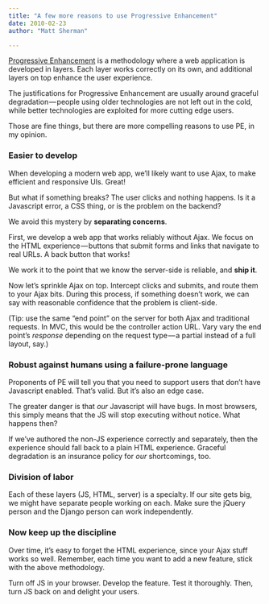 ```yaml
---
title: "A few more reasons to use Progressive Enhancement"
date: 2010-02-23
author: "Matt Sherman"

---
```


[Progressive Enhancement](http://www.alistapart.com/articles/understandingprogressiveenhancement) is a methodology where a web application is developed in layers. Each layer works correctly on its own, and additional layers on top enhance the user experience.

The justifications for Progressive Enhancement are usually around graceful degradation — people using older technologies are not left out in the cold, while better technologies are exploited for more cutting edge users.

Those are fine things, but there are more compelling reasons to use PE, in my opinion.

### **Easier to develop**

When developing a modern web app, we’ll likely want to use Ajax, to make efficient and responsive UIs. Great!

But what if something breaks? The user clicks and nothing happens. Is it a Javascript error, a CSS thing, or is the problem on the backend?

We avoid this mystery by **separating concerns**.

First, we develop a web app that works reliably without Ajax. We focus on the HTML experience — buttons that submit forms and links that navigate to real URLs. A back button that works!

We work it to the point that we know the server-side is reliable, and **ship it**.

Now let’s sprinkle Ajax on top. Intercept clicks and submits, and route them to your Ajax bits. During this process, if something doesn’t work, we can say with reasonable confidence that the problem is client-side.

(Tip: use the same “end point” on the server for both Ajax and traditional requests. In MVC, this would be the controller action URL. Vary vary the end point’s _response_ depending on the request type — a partial instead of a full layout, say.)

### **Robust against humans using a failure-prone language**

Proponents of PE will tell you that you need to support users that don’t have Javascript enabled. That’s valid. But it’s also an edge case.

The greater danger is that _our_ Javascript will have bugs. In most browsers, this simply means that the JS will stop executing without notice. What happens then?

If we’ve authored the non-JS experience correctly and separately, then the experience should fall back to a plain HTML experience. Graceful degradation is an insurance policy for _our_ shortcomings, too.

### **Division of labor**

Each of these layers (JS, HTML, server) is a specialty. If our site gets big, we might have separate people working on each. Make sure the jQuery person and the Django person can work independently.

### **Now keep up the discipline**

Over time, it’s easy to forget the HTML experience, since your Ajax stuff works so well. Remember, each time you want to add a new feature, stick with the above methodology.

Turn off JS in your browser. Develop the feature. Test it thoroughly. Then, turn JS back on and delight your users.
